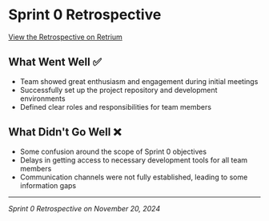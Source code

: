 # Sprint 0 Retrospective

[View the Retrospective on Retrium](https://app.retrium.com/team-room/33f1967c-4cd7-4106-86ac-e230a1d47210/history/6fa035cc-d057-44ab-b5cf-2e136655a7ca)

## What Went Well :white_check_mark:
- Team showed great enthusiasm and engagement during initial meetings
- Successfully set up the project repository and development environments
- Defined clear roles and responsibilities for team members

## What Didn't Go Well :x:
- Some confusion around the scope of Sprint 0 objectives
- Delays in getting access to necessary development tools for all team members
- Communication channels were not fully established, leading to some information gaps
  
---

*Sprint 0 Retrospective on November 20, 2024*
